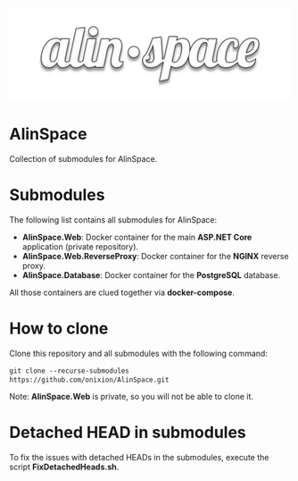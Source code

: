 ![Thumbnail](./assets/thumbnail.png)

# AlinSpace

Collection of submodules for AlinSpace.

# Submodules

The following list contains all submodules for AlinSpace:

- **AlinSpace.Web**: Docker container for the main **ASP.NET Core** application (private repository).
- **AlinSpace.Web.ReverseProxy**: Docker container for the **NGINX** reverse proxy.
- **AlinSpace.Database**: Docker container for the **PostgreSQL** database.

All those containers are clued together via **docker-compose**.

# How to clone

Clone this repository and all submodules with the following command:

```
git clone --recurse-submodules https://github.com/onixion/AlinSpace.git
```

Note: **AlinSpace.Web** is private, so you will not be able to clone it.

# Detached HEAD in submodules

To fix the issues with detached HEADs in the submodules, execute the script **FixDetachedHeads.sh**.

